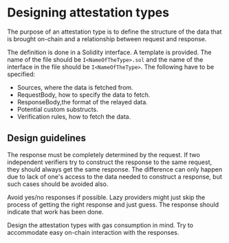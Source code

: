 # Designing attestation types

The purpose of an attestation type is to define the structure of the data that is brought on-chain and a relationship between request and response.

The definition is done in a Solidity interface.
A template is provided.
The name of the file should be `I<NameOfTheType>.sol` and the name of the interface in the file should be `I<NameOfTheType>`.
The following have to be specified:

- Sources, where the data is fetched from.
- RequestBody, how to specify the data to fetch.
- ResponseBody,the format of the relayed data.
- Potential custom substructs.
- Verification rules, how to fetch the data.

## Design guidelines

The response must be completely determined by the request.
If two independent verifiers try to construct the response to the same request, they should always get the same response.
The difference can only happen due to lack of one's access to the data needed to construct a response, but such cases should be avoided also.

Avoid yes/no responses if possible.
Lazy providers might just skip the process of getting the right response and just guess.
The response should indicate that work has been done.

Design the attestation types with gas consumption in mind.
Try to accommodate easy on-chain interaction with the responses.
